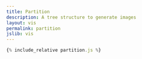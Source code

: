 ```yaml
---
title: Partition
description: A tree structure to generate images
layout: vis
permalink: partition
jslib: vis
---
```


```js
{% include_relative partition.js %}
```

<script>

{% include_relative partition.js %}

</script>
